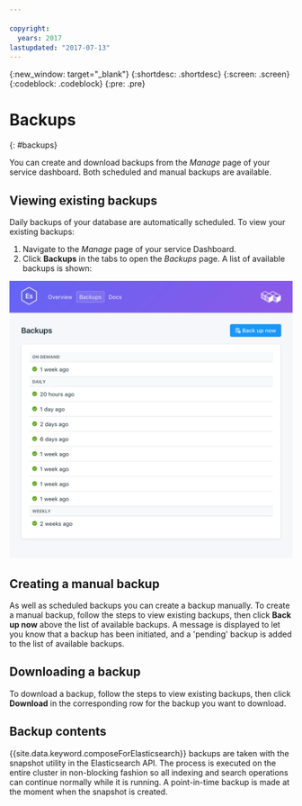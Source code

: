```yaml
---

copyright:
  years: 2017
lastupdated: "2017-07-13"
---
```


{:new_window: target="_blank"}
{:shortdesc: .shortdesc}
{:screen: .screen}
{:codeblock: .codeblock}
{:pre: .pre}

# Backups
{: #backups}

You can create and download backups from the *Manage* page of your service dashboard. Both scheduled and manual backups are available.

## Viewing existing backups

Daily backups of your database are automatically scheduled. To view your existing backups:

1. Navigate to the _Manage_ page of your service Dashboard.
2. Click **Backups** in the tabs to open the _Backups_ page. A list of available backups is shown:

  ![Available backups](./images/elastic_search-backups-show.png "A list of available backups.")


## Creating a manual backup

As well as scheduled backups you can create a backup manually. To create a manual backup, follow the steps to view existing backups, then click **Back up now** above the list of available backups. A message is displayed to let you know that a backup has been initiated, and a 'pending' backup is added to the list of available backups.

## Downloading a backup

To download a backup, follow the steps to view existing backups, then click **Download** in the corresponding row for the backup you want to download.

## Backup contents

{{site.data.keyword.composeForElasticsearch}} backups are taken with the snapshot utility in the Elasticsearch API. The process is executed on the entire cluster in non-blocking fashion so all indexing and search operations can continue normally while it is running. A point-in-time backup is made at the moment when the snapshot is created.
